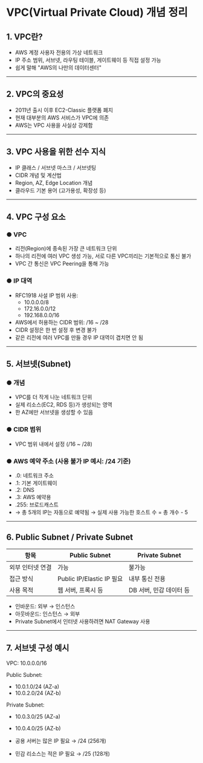 # VPC(Virtual Private Cloud) 개념 정리

## 1. VPC란?
- AWS 계정 사용자 전용의 가상 네트워크
- IP 주소 범위, 서브넷, 라우팅 테이블, 게이트웨이 등 직접 설정 가능
- 쉽게 말해 "AWS의 나만의 데이터센터"

---

## 2. VPC의 중요성
- 2011년 출시 이후 EC2-Classic 플랫폼 폐지
- 현재 대부분의 AWS 서비스가 VPC에 의존
- AWS는 VPC 사용을 사실상 강제함

---

## 3. VPC 사용을 위한 선수 지식
- IP 클래스 / 서브넷 마스크 / 서브넷팅
- CIDR 개념 및 계산법
- Region, AZ, Edge Location 개념
- 클라우드 기본 용어 (고가용성, 확장성 등)

---

## 4. VPC 구성 요소

### ● VPC
- 리전(Region)에 종속된 가장 큰 네트워크 단위
- 하나의 리전에 여러 VPC 생성 가능, 서로 다른 VPC끼리는 기본적으로 통신 불가
- VPC 간 통신은 VPC Peering을 통해 가능

### ● IP 대역
- RFC1918 사설 IP 범위 사용:
  - 10.0.0.0/8
  - 172.16.0.0/12
  - 192.168.0.0/16
- AWS에서 허용하는 CIDR 범위: /16 ~ /28
- CIDR 설정은 한 번 설정 후 변경 불가
- 같은 리전에 여러 VPC를 만들 경우 IP 대역이 겹치면 안 됨

---

## 5. 서브넷(Subnet)

### ● 개념
- VPC를 더 작게 나눈 네트워크 단위
- 실제 리소스(EC2, RDS 등)가 생성되는 영역
- 한 AZ에만 서브넷을 생성할 수 있음

### ● CIDR 범위
- VPC 범위 내에서 설정 (/16 ~ /28)

### ● AWS 예약 주소 (사용 불가 IP 예시: /24 기준)
- .0: 네트워크 주소
- .1: 기본 게이트웨이
- .2: DNS
- .3: AWS 예약용
- .255: 브로드캐스트
- → 총 5개의 IP는 자동으로 예약됨 → 실제 사용 가능한 호스트 수 = 총 개수 - 5

---

## 6. Public Subnet / Private Subnet

| 항목              | Public Subnet      | Private Subnet      |
|-------------------|--------------------|---------------------|
| 외부 인터넷 연결  | 가능               | 불가능              |
| 접근 방식         | Public IP/Elastic IP 필요 | 내부 통신 전용  |
| 사용 목적         | 웹 서버, 프록시 등 | DB 서버, 민감 데이터 등 |

- 인바운드: 외부 → 인스턴스
- 아웃바운드: 인스턴스 → 외부
- Private Subnet에서 인터넷 사용하려면 NAT Gateway 사용

---

## 7. 서브넷 구성 예시

VPC: 10.0.0.0/16

Public Subnet:
- 10.0.1.0/24 (AZ-a)
- 10.0.2.0/24 (AZ-b)

Private Subnet:
- 10.0.3.0/25 (AZ-a)
- 10.0.4.0/25 (AZ-b)

- 공용 서버는 많은 IP 필요 → /24 (256개)
- 민감 리소스는 적은 IP 필요 → /25 (128개)
